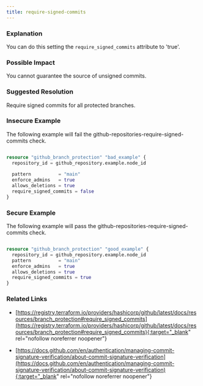 ```yaml
---
title: require-signed-commits
---
```


### Explanation

You can do this setting the <code>require_signed_commits</code> attribute to 'true'.

### Possible Impact
You cannot guarantee the source of unsigned commits.

### Suggested Resolution
Require signed commits for all protected branches.


### Insecure Example

The following example will fail the github-repositories-require-signed-commits check.

```terraform

resource "github_branch_protection" "bad_example" {
  repository_id = github_repository.example.node_id
  
  pattern          = "main"
  enforce_admins   = true
  allows_deletions = true
  require_signed_commits = false
}

```



### Secure Example

The following example will pass the github-repositories-require-signed-commits check.

```terraform

resource "github_branch_protection" "good_example" {
  repository_id = github_repository.example.node_id
  pattern          = "main"
  enforce_admins   = true
  allows_deletions = true
  require_signed_commits = true
}

```




### Related Links


- [https://registry.terraform.io/providers/hashicorp/github/latest/docs/resources/branch_protection#require_signed_commits](https://registry.terraform.io/providers/hashicorp/github/latest/docs/resources/branch_protection#require_signed_commits){:target="_blank" rel="nofollow noreferrer noopener"}

- [https://docs.github.com/en/authentication/managing-commit-signature-verification/about-commit-signature-verification](https://docs.github.com/en/authentication/managing-commit-signature-verification/about-commit-signature-verification){:target="_blank" rel="nofollow noreferrer noopener"}


